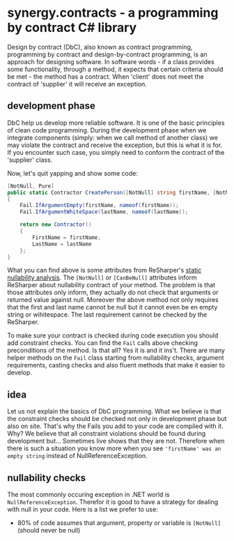 # synergy.contracts - a programming by contract C# library

Design by contract (DbC), also known as contract programming, programming by contract and design-by-contract programming, is an approach for designing software. In software words - if a class provides some functionality, through a method, it expects that certain criteria should be met - the method has a contract. When 'client' does not meet the contract of 'supplier' it will receive an exception.

## development phase

DbC help us develop more reliable software. It is one of the basic principles of clean code programming. During the development phase when we integrate components (simply: when we call method of another class) we may violate the contract and receive the exception, but this is what it is for. If you encounter such case, you simply need to conform the contract of the 'supplier' class.

Now, let's quit yapping and show some code:

```C#
[NotNull, Pure]
public static Contractor CreatePerson([NotNull] string firstName, [NotNull] string lastName)
{
    Fail.IfArgumentEmpty(firstName, nameof(firstName));
    Fail.IfArgumentWhiteSpace(lastName, nameof(lastName));

    return new Contractor()
    {
        FirstName = firstName,
        LastName = lastName
    };
}
```
What you can find above is some attributes from ReSharper's [static nullability analysis](https://www.jetbrains.com/resharper/help/Code_Analysis__Code_Annotations.html). The `[NotNull]` or `[CanBeNull]` attributes inform ReSharper about nullability contract of your method. The problem is that those attributes only inform, they actually do not check that arguments or returned value against null. Moreover the above method not only requires that the first and last name cannot be null but it cannot even be en empty string or wihitespace. The last requirement cannot be checked by the ReSharper.

To make sure your contract is checked during code execution you should add constraint checks. You can find the `Fail` calls above checking preconditions of the method. Is that all? Yes it is and it ins't. There are many helper methods on the  `Fail` class starting from nullability checks, argument requirements, casting checks and also fluent methods that make it easier to develop.

## idea

Let us not explain the basics of DbC programming. What we believe is that the constraint checks should be checked not only in development phase but also on site. That's why the Fails you add to your code are compiled with it. Why? We believe that all constraint violations should be found during development but... Sometimes live shows that they are not. Therefore when there is such a situation you know more when you see `'firstName' was an empty string` instead of NullReferenceException.

## nullability checks

The most commonly occuring exception in .NET world is `NullReferenceException`. Therefor it is good to have a strategy for dealing with null in your code. Here is a list we prefer to use:
- 80% of code assumes that argument, property or variable is `[NotNull]` (should never be null)
